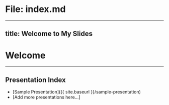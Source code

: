 # File: index.md
---
title: Welcome to My Slides
---

# Welcome

___

## Presentation Index

- [Sample Presentation]({{ site.baseurl }}/sample-presentation)
- [Add more presentations here...]